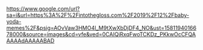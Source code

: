 https://www.google.com/url?sa=i&url=https%3A%2F%2Fintothegloss.com%2F2019%2F12%2Fbaby-yoda-memes%2F&psig=AOvVaw3HMO4l_M9tXwXbDjDF4_NO&ust=1581194016678000&source=images&cd=vfe&ved=0CAIQjRxqFwoTCKDz_PKkwOcCFQAAAAAdAAAAABAD
